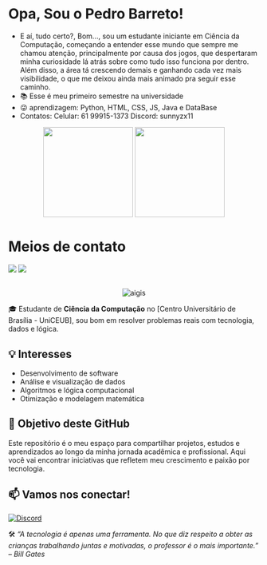 # Opa, Sou o Pedro Barreto!



- E aí, tudo certo?,
Bom..., sou um estudante iniciante em Ciência da Computação, começando a entender esse mundo que sempre me chamou atenção, principalmente por causa dos jogos, que despertaram minha curiosidade lá atrás sobre como tudo isso funciona por dentro.
Além disso, a área tá crescendo demais e ganhando cada vez mais visibilidade, o que me deixou ainda mais animado pra seguir esse caminho.
- 📚 Esse é meu primeiro semestre na universidade
- 😜 aprendizagem: Python, HTML, CSS, JS, Java e DataBase
- Contatos:
Celular: 61 99915-1373
Discord: sunnyzx11





<div align="center">
  <img height="180cm" src="https://github-readme-stats.vercel.app/api?username=PedroBarreto07&show_icons=true&theme=chartreuse-dark"/>
  <img height="180cm" src="https://github-readme-stats.vercel.app/api/top-langs/?username=PedroBarreto07&layout=compact&langs_count=16&theme=chartreuse-dark"/>
</div>

##

<h1>Meios de contato</h1>
<a href="https://www.instagram.com/pedrobarreto_03/" target="_blank"><img src="https://img.shields.io/badge/-Instagram-%23E4405F?style=for-the-badge&logo=instagram&logoColor=white" target="_blank"></a>
<a href="https://www.linkedin.com/in/pedro-barreto-palheta-de-oliveira-2a3868364/" target="_blank"><img src="https://img.shields.io/badge/LinkedIn-0077B5?style=for-the-badge&logo=linkedin&logoColor=white" target="_blank"><a/>

##

<div align="center">
  <img alaing=center alt="aigis" src="https://media1.tenor.com/m/iiqecr5YT3UAAAAd/itoshi-sae-blue-lock.gif"/>
</div>

🎓 Estudante de **Ciência da Computação** no [Centro Universitário de Brasília - UniCEUB], sou bom em resolver problemas reais com tecnologia, dados e lógica.

## 💡 Interesses

- Desenvolvimento de software
- Análise e visualização de dados
- Algoritmos e lógica computacional
- Otimização e modelagem matemática

## 📌 Objetivo deste GitHub

Este repositório é o meu espaço para compartilhar projetos, estudos e aprendizados ao longo da minha jornada acadêmica e profissional. Aqui você vai encontrar iniciativas que refletem meu crescimento e paixão por tecnologia.

## 📫 Vamos nos conectar!
[![Discord](https://img.shields.io/badge/Discord-Luiz%20Henrique-5865F2?style=flat&logo=discord)]()

🛠️ *“A tecnologia é apenas uma ferramenta. No que diz respeito a obter as crianças trabalhando juntas e motivadas, o professor é o mais importante.” – Bill Gates*

